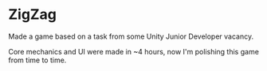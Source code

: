 # ZigZag
Made a game based on a task from some Unity Junior Developer vacancy.

Core mechanics and UI were made in ~4 hours, now I'm polishing this game from time to time.
 
